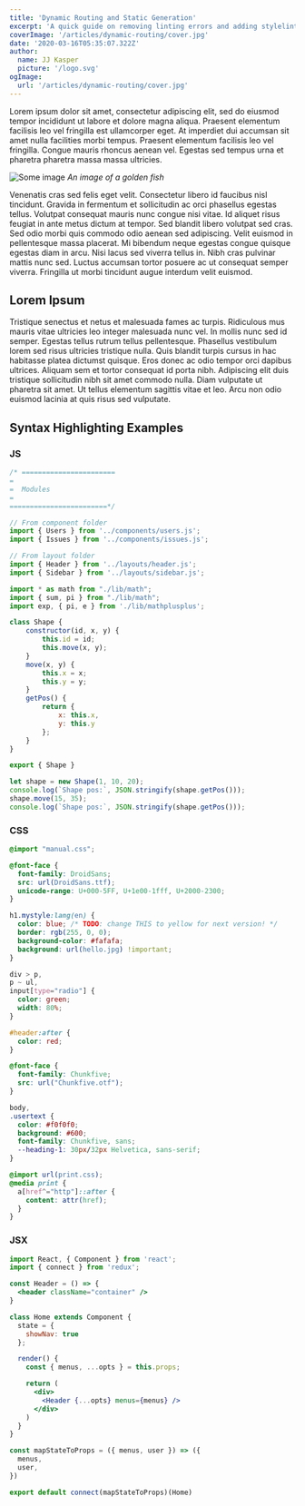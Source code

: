 ```yaml
---
title: 'Dynamic Routing and Static Generation'
excerpt: 'A quick guide on removing linting errors and adding stylelint support for Tailwind projects that works both for css and scss validation.'
coverImage: '/articles/dynamic-routing/cover.jpg'
date: '2020-03-16T05:35:07.322Z'
author:
  name: JJ Kasper
  picture: '/logo.svg'
ogImage:
  url: '/articles/dynamic-routing/cover.jpg'
---
```


Lorem ipsum dolor sit amet, consectetur adipiscing elit, sed do eiusmod tempor incididunt ut labore et dolore magna aliqua. Praesent elementum facilisis leo vel fringilla est ullamcorper eget. At imperdiet dui accumsan sit amet nulla facilities morbi tempus. Praesent elementum facilisis leo vel fringilla. Congue mauris rhoncus aenean vel. Egestas sed tempus urna et pharetra pharetra massa massa ultricies.

![Some image](/articles/dynamic-routing/fish.jpg)
*An image of a golden fish*

Venenatis cras sed felis eget velit. Consectetur libero id faucibus nisl tincidunt. Gravida in fermentum et sollicitudin ac orci phasellus egestas tellus. Volutpat consequat mauris nunc congue nisi vitae. Id aliquet risus feugiat in ante metus dictum at tempor. Sed blandit libero volutpat sed cras. Sed odio morbi quis commodo odio aenean sed adipiscing. Velit euismod in pellentesque massa placerat. Mi bibendum neque egestas congue quisque egestas diam in arcu. Nisi lacus sed viverra tellus in. Nibh cras pulvinar mattis nunc sed. Luctus accumsan tortor posuere ac ut consequat semper viverra. Fringilla ut morbi tincidunt augue interdum velit euismod.

## Lorem Ipsum

Tristique senectus et netus et malesuada fames ac turpis. Ridiculous mus mauris vitae ultricies leo integer malesuada nunc vel. In mollis nunc sed id semper. Egestas tellus rutrum tellus pellentesque. Phasellus vestibulum lorem sed risus ultricies tristique nulla. Quis blandit turpis cursus in hac habitasse platea dictumst quisque. Eros donec ac odio tempor orci dapibus ultrices. Aliquam sem et tortor consequat id porta nibh. Adipiscing elit duis tristique sollicitudin nibh sit amet commodo nulla. Diam vulputate ut pharetra sit amet. Ut tellus elementum sagittis vitae et leo. Arcu non odio euismod lacinia at quis risus sed vulputate.

## Syntax Highlighting Examples

### JS

```js
/* =======================
=
=  Modules
=
========================*/

// From component folder
import { Users } from '../components/users.js';
import { Issues } from '../components/issues.js';

// From layout folder
import { Header } from '../layouts/header.js';
import { Sidebar } from '../layouts/sidebar.js';

import * as math from "./lib/math";
import { sum, pi } from "./lib/math";
import exp, { pi, e } from './lib/mathplusplus';
````

```js
class Shape {
    constructor(id, x, y) {
        this.id = id;
        this.move(x, y);
    }
    move(x, y) {
        this.x = x;
        this.y = y;
    }
    getPos() {
        return {
            x: this.x,
            y: this.y
        };
    }
}

export { Shape }

let shape = new Shape(1, 10, 20);
console.log(`Shape pos:`, JSON.stringify(shape.getPos()));
shape.move(15, 35);
console.log(`Shape pos:`, JSON.stringify(shape.getPos()));
```
### CSS

```css
@import "manual.css";

@font-face {
  font-family: DroidSans;
  src: url(DroidSans.ttf);
  unicode-range: U+000-5FF, U+1e00-1fff, U+2000-2300;
}

h1.mystyle:lang(en) {
  color: blue; /* TODO: change THIS to yellow for next version! */
  border: rgb(255, 0, 0);
  background-color: #fafafa;
  background: url(hello.jpg) !important;
}

div > p,
p ~ ul,
input[type="radio"] {
  color: green;
  width: 80%;
}

#header:after {
  color: red;
}

@font-face {
  font-family: Chunkfive;
  src: url("Chunkfive.otf");
}

body,
.usertext {
  color: #f0f0f0;
  background: #600;
  font-family: Chunkfive, sans;
  --heading-1: 30px/32px Helvetica, sans-serif;
}

@import url(print.css);
@media print {
  a[href^="http"]::after {
    content: attr(href);
  }
}
```

### JSX

```jsx
import React, { Component } from 'react';
import { connect } from 'redux';

const Header = () => {
  <header className="container" />
}

class Home extends Component {
  state = {
    showNav: true
  };

  render() {
    const { menus, ...opts } = this.props;

    return (
      <div>
        <Header {...opts} menus={menus} />
      </div>
    )
  }
}

const mapStateToProps = ({ menus, user }) => ({
  menus,
  user,
})

export default connect(mapStateToProps)(Home)
```

